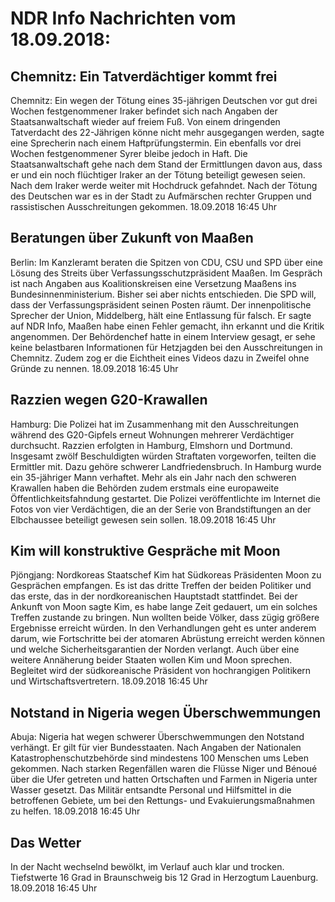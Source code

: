 # NDR Info Nachrichten vom 18.09.2018:


## Chemnitz: Ein Tatverdächtiger kommt frei
Chemnitz: Ein wegen der Tötung eines 35-jährigen Deutschen vor gut drei Wochen festgenommener Iraker befindet sich nach Angaben der Staatsanwaltschaft wieder auf freiem Fuß. Von einem dringenden Tatverdacht des 22-Jährigen könne nicht mehr ausgegangen werden, sagte eine Sprecherin nach einem Haftprüfungstermin. Ein ebenfalls vor drei Wochen festgenommener Syrer bleibe jedoch in Haft. Die Staatsanwaltschaft gehe nach dem Stand der Ermittlungen davon aus, dass er und ein noch flüchtiger Iraker an der Tötung beteiligt gewesen seien. Nach dem Iraker werde weiter mit Hochdruck gefahndet. Nach der Tötung des Deutschen war es in der Stadt zu Aufmärschen rechter Gruppen und rassistischen Ausschreitungen gekommen. 18.09.2018 16:45 Uhr 

## Beratungen über Zukunft von Maaßen
Berlin: Im Kanzleramt beraten die Spitzen von CDU, CSU und SPD über eine Lösung des Streits über Verfassungsschutzpräsident Maaßen. Im Gespräch ist nach Angaben aus Koalitionskreisen eine Versetzung Maaßens ins Bundesinnenministerium. Bisher sei aber nichts entschieden. Die SPD will, dass der Verfassungspräsident seinen Posten räumt. Der innenpolitische Sprecher der Union, Middelberg, hält eine Entlassung für falsch. Er sagte auf NDR Info, Maaßen habe einen Fehler gemacht, ihn erkannt und die Kritik angenommen. Der Behördenchef hatte in einem Interview gesagt, er sehe keine belastbaren Informationen für Hetzjagden bei den Ausschreitungen in Chemnitz. Zudem zog er die Eichtheit eines Videos dazu in Zweifel ohne Gründe zu nennen. 18.09.2018 16:45 Uhr 

## Razzien wegen G20-Krawallen
Hamburg: Die Polizei hat im Zusammenhang mit den Ausschreitungen während des G20-Gipfels erneut Wohnungen mehrerer Verdächtiger durchsucht. Razzien erfolgten in Hamburg, Elmshorn und Dortmund. Insgesamt zwölf Beschuldigten würden Straftaten vorgeworfen, teilten die Ermittler mit. Dazu gehöre schwerer Landfriedensbruch. In Hamburg wurde ein 35-jähriger Mann verhaftet. Mehr als ein Jahr nach den schweren Krawallen haben die Behörden zudem erstmals eine europaweite Öffentlichkeitsfahndung gestartet. Die Polizei veröffentlichte im Internet die Fotos von vier Verdächtigen, die an der Serie von Brandstiftungen an der Elbchaussee beteiligt gewesen sein sollen. 18.09.2018 16:45 Uhr 

## Kim will konstruktive Gespräche mit Moon
Pjöngjang: Nordkoreas Staatschef Kim hat Südkoreas Präsidenten Moon zu Gesprächen empfangen. Es ist das dritte Treffen der beiden Politiker und das erste, das in der nordkoreanischen Hauptstadt stattfindet. Bei der Ankunft von Moon sagte Kim, es habe lange Zeit gedauert, um ein solches Treffen zustande zu bringen. Nun wollten beide Völker, dass zügig größere Ergebnisse erreicht würden. In den Verhandlungen geht es unter anderem darum, wie Fortschritte bei der atomaren Abrüstung erreicht werden können und welche Sicherheitsgarantien der Norden verlangt. Auch über eine weitere Annäherung beider Staaten wollen Kim und Moon sprechen. Begleitet wird der südkoreanische Präsident von hochrangigen Politikern und Wirtschaftsvertretern. 18.09.2018 16:45 Uhr 

## Notstand in Nigeria wegen Überschwemmungen
Abuja: Nigeria hat wegen schwerer Überschwemmungen den Notstand verhängt. Er gilt für vier Bundesstaaten. Nach Angaben der Nationalen Katastrophenschutzbehörde sind mindestens 100 Menschen ums Leben gekommen. Nach starken Regenfällen waren die Flüsse Niger und Bénoué über die Ufer getreten und hatten Ortschaften und Farmen in Nigeria unter Wasser gesetzt. Das Militär entsandte Personal und Hilfsmittel in die betroffenen Gebiete, um bei den Rettungs- und Evakuierungsmaßnahmen zu helfen. 18.09.2018 16:45 Uhr 

## Das Wetter
In der Nacht wechselnd bewölkt, im Verlauf auch klar und trocken. Tiefstwerte 16 Grad in Braunschweig bis 12 Grad in Herzogtum Lauenburg. 18.09.2018 16:45 Uhr 
